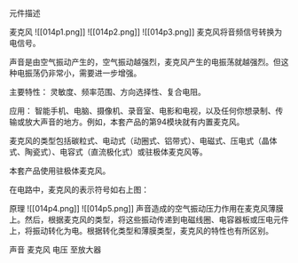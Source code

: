 元件描述

麦克风
![[014p1.png]]
![[014p2.png]]
![[014p3.png]]
麦克风将音频信号转换为电信号。

声音是由空气振动产生的，空气振动越强烈，麦克风产生的电振荡就越强烈。但这种电振荡仍非常小，需要进一步增强。

主要特性： 灵敏度、频率范围、方向选择性、复合电阻。

应用： 智能手机、电脑、摄像机、录音室、电影和电视，以及任何你想录制、传输或放大声音的地方。例如，本套产品的第94模块就有内置麦克风。

麦克风的类型包括碳粒式、电动式（动圈式、铝带式）、电磁式、压电式（晶体式、陶瓷式）、电容式（直流极化式）或驻极体麦克风等。

本套产品使用驻极体麦克风。

在电路中，麦克风的表示符号如右上图：

原理
![[014p4.png]]
![[014p5.png]]
声音造成的空气振动压力作用在麦克风薄膜上。然后，根据麦克风的类型，将这些振动传递到电磁线圈、电容器板或压电元件上，将振动转化为电。根据转化类型和薄膜类型，麦克风的特性也有所区别。

声音
麦克风
电压
至放大器
